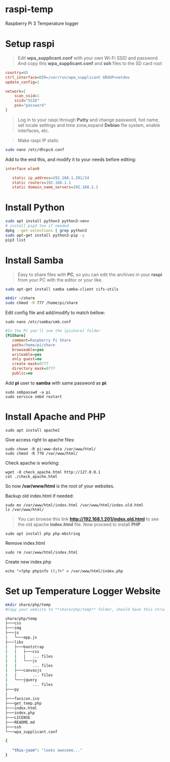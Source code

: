 # raspi-temp
Raspberry Pi 3 Temperature logger

# Setup raspi

> Edit **wpa_supplicant.conf** with your own Wi-Fi SSID and password. And copy this **wpa_supplicant.conf** and **ssh** files to the SD card root

```ini
country=US
ctrl_interface=DIR=/var/run/wpa_supplicant GROUP=netdev
update_config=1

network={
	scan_ssid=1
	ssid="SSID"
	psk="password"
}
```

> Log in to your raspi through **Putty** and change password, hot name, set locale settings and time zone,expand **Debian** file system, enable interfaces, etc.

> Make raspi IP static

```bash
sudo nano /etc/dhcpcd.conf
```

Add to the end this, and modify it to your needs before editing:

```ini
interface wlan0

   static ip_address=192.168.1.201/24
   static routers=192.168.1.1
   static domain_name_servers=192.168.1.1
```

# Install Python

```bash
sudo apt install python3 python3-venv
# install pip3 too if needed
dpkg --get-selections | grep python3
sudo apt-get install python3-pip -y
pip3 list
```

# Install Samba
> Easy to share files with **PC**, so you can edit the archives in your **raspi** from your PC with the editor or your like.

```bash
sudo apt-get install samba samba-client cifs-utils

mkdir ~/share
sudo chmod -R 777 /home/pi/share
```

Edit config file and add/modify to match bellow:

	sudo nano /etc/samba/smb.conf

```ini
#In the PC you'll see the [pishare] folder
[PiShare]
   comment=Raspberry Pi Share
   path=/home/pi/share
   browseable=yes
   writeable=yes
   only guest=no
   create mask=0777
   directory mask=0777
   public=no
```

Add **pi** user to **samba** with same password as **pi**:

	sudo smbpasswd -a pi
	sudo service smbd restart

# Install Apache and PHP

	sudo apt install apache2
Give access right to apache files:

	sudo chown -R pi:www-data /var/www/html/
	sudo chmod -R 770 /var/www/html/

Check apache is working:

	wget -O check_apache.html http://127.0.0.1
	cat ./check_apache.html

So now **/var/www/html** is the root of your websites.

Backup old index.html if needed:

	sudo mv /var/www/html/index.html /var/www/html/index.old.html
	ls /var/www/html/

> You can browse this link **http://192.168.1.201/index.old.html** to see the old apache **index.html** file. Now proceed to install **PHP**

	sudo apt install php php-mbstring

Remove index.html

	sudo rm /var/www/html/index.html

Create new index.php

	echo "<?php phpinfo ();?>" > /var/www/html/index.php

# Set up Temperature Logger Website

```bash
mkdir share/php/temp
#Copy your website to **share/php/temp** folder, should have this structure

share/php/temp
├───css
├───img
├───js
|   └───app.js
├───libs
|   ├───bootstrap
|   |   ├───css
|   |   |   ... files
|   |   └───js
|   |       ... files
|   ├───canvasjs
|   |       ... files
|   └───jquery
|           ... files
├───py
|   
├───favicon.ico
├───get_temp.php
├───index.html
├───index.php
├───LICENSE
├───README.md
├───ssh
└───wpa_supplicant.conf
```

```yaml
{
	
   "this-json": "looks awesome..."
}